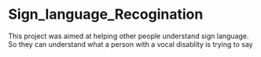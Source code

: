 # Sign_language_Recogination
This project was aimed at helping other people understand sign language. So they can understand what a person with a vocal disablity is trying to say
